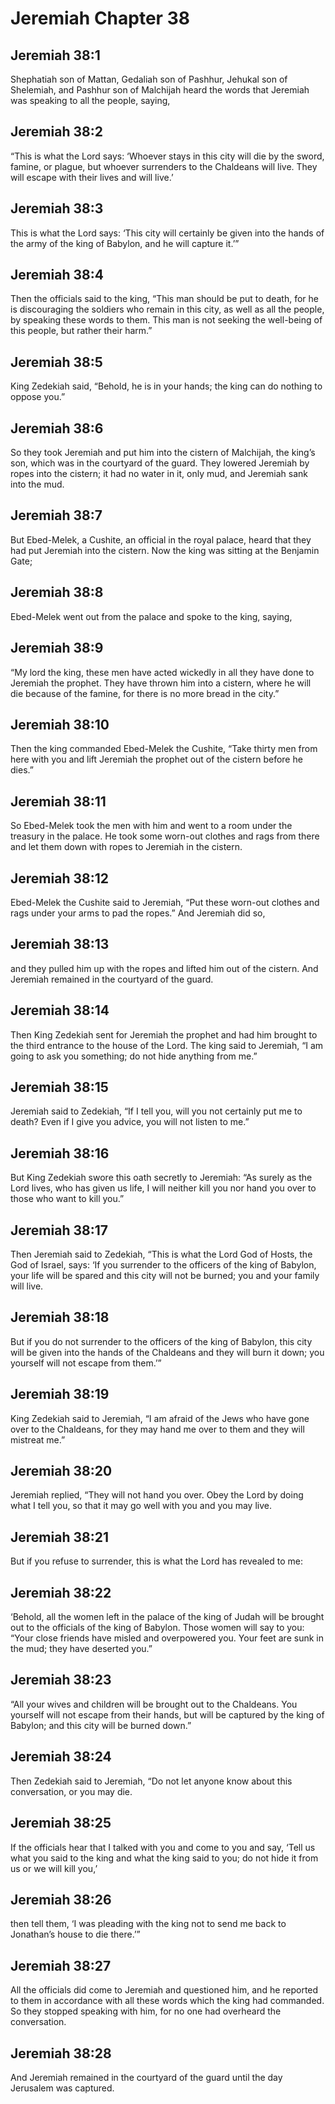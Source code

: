 # Jeremiah Chapter 38

## Jeremiah 38:1
Shephatiah son of Mattan, Gedaliah son of Pashhur, Jehukal son of Shelemiah, and Pashhur son of Malchijah heard the words that Jeremiah was speaking to all the people, saying,

## Jeremiah 38:2
“This is what the Lord says: ‘Whoever stays in this city will die by the sword, famine, or plague, but whoever surrenders to the Chaldeans will live. They will escape with their lives and will live.’

## Jeremiah 38:3
This is what the Lord says: ‘This city will certainly be given into the hands of the army of the king of Babylon, and he will capture it.’”

## Jeremiah 38:4
Then the officials said to the king, “This man should be put to death, for he is discouraging the soldiers who remain in this city, as well as all the people, by speaking these words to them. This man is not seeking the well-being of this people, but rather their harm.”

## Jeremiah 38:5
King Zedekiah said, “Behold, he is in your hands; the king can do nothing to oppose you.”

## Jeremiah 38:6
So they took Jeremiah and put him into the cistern of Malchijah, the king’s son, which was in the courtyard of the guard. They lowered Jeremiah by ropes into the cistern; it had no water in it, only mud, and Jeremiah sank into the mud.

## Jeremiah 38:7
But Ebed-Melek, a Cushite, an official in the royal palace, heard that they had put Jeremiah into the cistern. Now the king was sitting at the Benjamin Gate;

## Jeremiah 38:8
Ebed-Melek went out from the palace and spoke to the king, saying,

## Jeremiah 38:9
“My lord the king, these men have acted wickedly in all they have done to Jeremiah the prophet. They have thrown him into a cistern, where he will die because of the famine, for there is no more bread in the city.”

## Jeremiah 38:10
Then the king commanded Ebed-Melek the Cushite, “Take thirty men from here with you and lift Jeremiah the prophet out of the cistern before he dies.”

## Jeremiah 38:11
So Ebed-Melek took the men with him and went to a room under the treasury in the palace. He took some worn-out clothes and rags from there and let them down with ropes to Jeremiah in the cistern.

## Jeremiah 38:12
Ebed-Melek the Cushite said to Jeremiah, “Put these worn-out clothes and rags under your arms to pad the ropes.” And Jeremiah did so,

## Jeremiah 38:13
and they pulled him up with the ropes and lifted him out of the cistern. And Jeremiah remained in the courtyard of the guard.

## Jeremiah 38:14
Then King Zedekiah sent for Jeremiah the prophet and had him brought to the third entrance to the house of the Lord. The king said to Jeremiah, “I am going to ask you something; do not hide anything from me.”

## Jeremiah 38:15
Jeremiah said to Zedekiah, “If I tell you, will you not certainly put me to death? Even if I give you advice, you will not listen to me.”

## Jeremiah 38:16
But King Zedekiah swore this oath secretly to Jeremiah: “As surely as the Lord lives, who has given us life, I will neither kill you nor hand you over to those who want to kill you.”

## Jeremiah 38:17
Then Jeremiah said to Zedekiah, “This is what the Lord God of Hosts, the God of Israel, says: ‘If you surrender to the officers of the king of Babylon, your life will be spared and this city will not be burned; you and your family will live.

## Jeremiah 38:18
But if you do not surrender to the officers of the king of Babylon, this city will be given into the hands of the Chaldeans and they will burn it down; you yourself will not escape from them.’”

## Jeremiah 38:19
King Zedekiah said to Jeremiah, “I am afraid of the Jews who have gone over to the Chaldeans, for they may hand me over to them and they will mistreat me.”

## Jeremiah 38:20
Jeremiah replied, “They will not hand you over. Obey the Lord by doing what I tell you, so that it may go well with you and you may live.

## Jeremiah 38:21
But if you refuse to surrender, this is what the Lord has revealed to me:

## Jeremiah 38:22
‘Behold, all the women left in the palace of the king of Judah will be brought out to the officials of the king of Babylon. Those women will say to you: “Your close friends have misled and overpowered you. Your feet are sunk in the mud; they have deserted you.”

## Jeremiah 38:23
“All your wives and children will be brought out to the Chaldeans. You yourself will not escape from their hands, but will be captured by the king of Babylon; and this city will be burned down.”

## Jeremiah 38:24
Then Zedekiah said to Jeremiah, “Do not let anyone know about this conversation, or you may die.

## Jeremiah 38:25
If the officials hear that I talked with you and come to you and say, ‘Tell us what you said to the king and what the king said to you; do not hide it from us or we will kill you,’

## Jeremiah 38:26
then tell them, ‘I was pleading with the king not to send me back to Jonathan’s house to die there.’”

## Jeremiah 38:27
All the officials did come to Jeremiah and questioned him, and he reported to them in accordance with all these words which the king had commanded. So they stopped speaking with him, for no one had overheard the conversation.

## Jeremiah 38:28
And Jeremiah remained in the courtyard of the guard until the day Jerusalem was captured.
